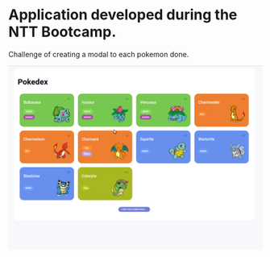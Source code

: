 # Application developed during the NTT Bootcamp.

Challenge of creating a modal to each pokemon done.

<p align="center">
  <img src="./assets/images/peek.gif" alt="pokedex" />
</p>
